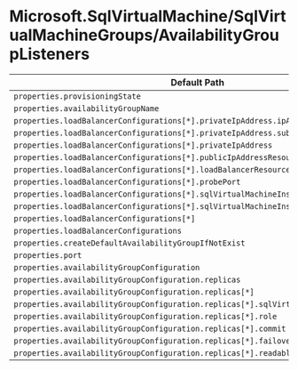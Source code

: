 # Microsoft.SqlVirtualMachine/SqlVirtualMachineGroups/AvailabilityGroupListeners

| Default Path | Alias |
|---|---|
| `properties.provisioningState` | `Microsoft.SqlVirtualMachine/SqlVirtualMachineGroups/AvailabilityGroupListeners/provisioningState` |
| `properties.availabilityGroupName` | `Microsoft.SqlVirtualMachine/SqlVirtualMachineGroups/AvailabilityGroupListeners/availabilityGroupName` |
| `properties.loadBalancerConfigurations[*].privateIpAddress.ipAddress` | `Microsoft.SqlVirtualMachine/SqlVirtualMachineGroups/AvailabilityGroupListeners/loadBalancerConfigurations[*].privateIpAddress.ipAddress` |
| `properties.loadBalancerConfigurations[*].privateIpAddress.subnetResourceId` | `Microsoft.SqlVirtualMachine/SqlVirtualMachineGroups/AvailabilityGroupListeners/loadBalancerConfigurations[*].privateIpAddress.subnetResourceId` |
| `properties.loadBalancerConfigurations[*].privateIpAddress` | `Microsoft.SqlVirtualMachine/SqlVirtualMachineGroups/AvailabilityGroupListeners/loadBalancerConfigurations[*].privateIpAddress` |
| `properties.loadBalancerConfigurations[*].publicIpAddressResourceId` | `Microsoft.SqlVirtualMachine/SqlVirtualMachineGroups/AvailabilityGroupListeners/loadBalancerConfigurations[*].publicIpAddressResourceId` |
| `properties.loadBalancerConfigurations[*].loadBalancerResourceId` | `Microsoft.SqlVirtualMachine/SqlVirtualMachineGroups/AvailabilityGroupListeners/loadBalancerConfigurations[*].loadBalancerResourceId` |
| `properties.loadBalancerConfigurations[*].probePort` | `Microsoft.SqlVirtualMachine/SqlVirtualMachineGroups/AvailabilityGroupListeners/loadBalancerConfigurations[*].probePort` |
| `properties.loadBalancerConfigurations[*].sqlVirtualMachineInstances[*]` | `Microsoft.SqlVirtualMachine/SqlVirtualMachineGroups/AvailabilityGroupListeners/loadBalancerConfigurations[*].sqlVirtualMachineInstances[*]` |
| `properties.loadBalancerConfigurations[*].sqlVirtualMachineInstances` | `Microsoft.SqlVirtualMachine/SqlVirtualMachineGroups/AvailabilityGroupListeners/loadBalancerConfigurations[*].sqlVirtualMachineInstances` |
| `properties.loadBalancerConfigurations[*]` | `Microsoft.SqlVirtualMachine/SqlVirtualMachineGroups/AvailabilityGroupListeners/loadBalancerConfigurations[*]` |
| `properties.loadBalancerConfigurations` | `Microsoft.SqlVirtualMachine/SqlVirtualMachineGroups/AvailabilityGroupListeners/loadBalancerConfigurations` |
| `properties.createDefaultAvailabilityGroupIfNotExist` | `Microsoft.SqlVirtualMachine/SqlVirtualMachineGroups/AvailabilityGroupListeners/createDefaultAvailabilityGroupIfNotExist` |
| `properties.port` | `Microsoft.SqlVirtualMachine/SqlVirtualMachineGroups/AvailabilityGroupListeners/port` |
| `properties.availabilityGroupConfiguration` | `Microsoft.SqlVirtualMachine/sqlVirtualMachineGroups/availabilityGroupListeners/availabilityGroupConfiguration` |
| `properties.availabilityGroupConfiguration.replicas` | `Microsoft.SqlVirtualMachine/sqlVirtualMachineGroups/availabilityGroupListeners/availabilityGroupConfiguration.replicas` |
| `properties.availabilityGroupConfiguration.replicas[*]` | `Microsoft.SqlVirtualMachine/sqlVirtualMachineGroups/availabilityGroupListeners/availabilityGroupConfiguration.replicas[*]` |
| `properties.availabilityGroupConfiguration.replicas[*].sqlVirtualMachineInstanceId` | `Microsoft.SqlVirtualMachine/sqlVirtualMachineGroups/availabilityGroupListeners/availabilityGroupConfiguration.replicas[*].sqlVirtualMachineInstanceId` |
| `properties.availabilityGroupConfiguration.replicas[*].role` | `Microsoft.SqlVirtualMachine/sqlVirtualMachineGroups/availabilityGroupListeners/availabilityGroupConfiguration.replicas[*].role` |
| `properties.availabilityGroupConfiguration.replicas[*].commit` | `Microsoft.SqlVirtualMachine/sqlVirtualMachineGroups/availabilityGroupListeners/availabilityGroupConfiguration.replicas[*].commit` |
| `properties.availabilityGroupConfiguration.replicas[*].failover` | `Microsoft.SqlVirtualMachine/sqlVirtualMachineGroups/availabilityGroupListeners/availabilityGroupConfiguration.replicas[*].failover` |
| `properties.availabilityGroupConfiguration.replicas[*].readableSecondary` | `Microsoft.SqlVirtualMachine/sqlVirtualMachineGroups/availabilityGroupListeners/availabilityGroupConfiguration.replicas[*].readableSecondary` |

